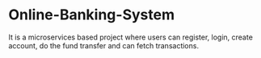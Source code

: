 # Online-Banking-System
It is a microservices based project where users can register, login, create account, do the fund transfer and can fetch transactions.
